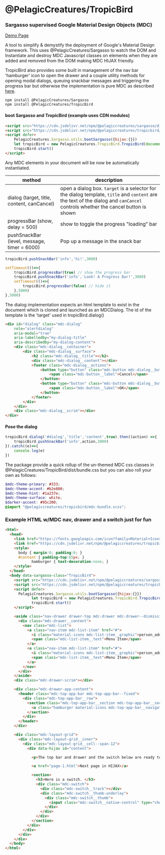 # @PelagicCreatures/TropicBird

### Sargasso supervised Google Material Design Objects (MDC)

[Demo Page](https://blog.PelagicCreatures.com/demos/tropicbird)

A tool to simplify & demystify the deployment of Google's Material Design framework. This uses @PelagicCreatures/Sargasso to watch the DOM and Instantiate and destroy MDC Javascript classes on elements when they are added and removed from the DOM making MDC HIJAX friendly.

TropicBird also provides some built in management of the nav bar 'hamburger' icon to open the drawer and a couple utility methods for opening modal dialogs, queuing snackbar messages and triggering the progress bar but otherwise the implementation is pure MDC as described [here](https://github.com/material-components/material-components-web/tree/master/packages).

```
npm install @PelagicCreatures/Sargasso
npm install @PelagicCreatures/TropicBird
```

#### boot Sargasso and TropicBird (example uses CDN modules)
```html
<script src="https://cdn.jsdelivr.net/npm/@pelagiccreatures/sargasso/dist/sargasso.iife.js"></script>
<script src="https://cdn.jsdelivr.net/npm/@pelagiccreatures/tropicbird/dist/tropicbird.iife.js"></script>
<script defer>
	PelagicCreatures.Sargasso.utils.bootSargasso({hijax:{}})
	let tropicBird = new PelagicCreatures.TropicBird.TropicBird(document.body, {})
	tropicBird.start()
</script>
```

Any MDC elements in your document will be now be automatically instantiated.


| method | description |
| ------ | ----------- |
| dialog (target, title, content, canCancel) | open a dialog box. `target` is a selector for the dialog template, `title` and `content` are the text of the dialog and `canCancel` controls whether the cancel button is shown |
| progressBar (show, delay = 500)  | show  to toggle the progress "loading" bar |
| pushSnackBar (level, message, timer = 6000) | Pop up a message in the snack bar |


```javascript
tropicBird.pushSnackBar('info','hi!',3000)

setTimeout(()=>{
	tropicBird.progressBar(true) // show the progress bar
	tropicBird.pushSnackBar('info','Look! A Progress Bar!',3000)
	setTimeout(()=>{
		tropicBird.progressBar(false) // hide it
	},5000)
},5000)
```

The dialog implementation expects an html template to exist in the document which is cloned and launched as an MDCDialog. The id of the template is the 'target' used in tropicBird.dialog()

```html
<div id="dialog" class="mdc-dialog"
	role="alertdialog"
	aria-modal="true"
	aria-labelledby="my-dialog-title"
	aria-describedby="my-dialog-content">
	<div class="mdc-dialog__container">
		<div class="mdc-dialog__surface">
			<h2 class="mdc-dialog__title"></h2>
			<div class="mdc-dialog__content"></div>
			<footer class="mdc-dialog__actions">
				<button type="button" class="mdc-button mdc-dialog__button mdc-dialog-cancel" data-mdc-dialog-action="no">
					<span class="mdc-button__label">Cancel</span>
				</button>
				<button type="button" class="mdc-button mdc-dialog__button" data-mdc-dialog-action="yes">
					<span class="mdc-button__label">OK</span>
				</button>
			</footer>
		</div>
	</div>
	<div class="mdc-dialog__scrim"></div>
</div>
```

#### Pose the dialog
```javascript
tropicBird.dialog('#dialog','title','content',true).then((action) =>{
	tropicBird.pushSnackBar('info',action,3000)
}).catch((e)=>{
	console.log(e)
})
```

The package provide a quick rollup of the un-themed MDC css classes in @PelagicCreatures/TropicBird/dist/bundle.css but you can also roll your own as follows:


```scss
$mdc-theme-primary: #333;
$mdc-theme-accent: #b2e800;
$mdc-theme-hint: #1a237e;
$mdc-theme-surface: white;
$darker-accent: #95c200;
@import "@pelagiccreatures/tropicbird/mdc-bundle.scss";
```

### Example HTML w/MDC nav, drawer and a switch just for fun

```html
<html>
  <head>
    <link href="https://fonts.googleapis.com/icon?family=Material+Icons" rel="stylesheet">
    <link href="https://cdn.jsdelivr.net/npm/@pelagiccreatures/tropicbird/dist/bundle.css" rel="stylesheet">
    <style>
      body { margin:0; padding:0; }
      #content { padding-top:65px; }
			hamburger { text-decoration:none; }
    </style>
  </head>
  <body data-sargasso-class="TropicBird">
    <script src="https://cdn.jsdelivr.net/npm/@pelagiccreatures/sargasso/dist/sargasso.iife.js"></script>
    <script src="https://cdn.jsdelivr.net/npm/@pelagiccreatures/tropicbird/dist/tropicbird.iife.js"></script>
    <script defer>
      PelagicCreatures.Sargasso.utils.bootSargasso({hijax:{}})
			let tropicBird = new PelagicCreatures.TropicBird.TropicBird(document.body, {})
			tropicBird.start()
    </script>

    <aside class="nav-drawer drawer-top mdc-drawer mdc-drawer--dismissible">
      <div class="mdc-drawer__content">
        <nav class="mdc-list">
          <a class="nav-item mdc-list-item" href="#">
            <i class="material-icons mdc-list-item__graphic">person_add</i>
            <span class="mdc-list-item__text">Menu Item</span>
          </a>
          <a class="nav-item mdc-list-item" href="#">
            <i class="material-icons mdc-list-item__graphic">person_add</i>
            <span class="mdc-list-item__text">Menu Item</span>
          </a>
        </nav>
      </div>
    </aside>
    <div class="mdc-drawer-scrim"></div>

    <div class="mdc-drawer-app-content">
      <header class="mdc-top-app-bar mdc-top-app-bar--fixed">
        <div class="mdc-top-app-bar__row">
          <section class="mdc-top-app-bar__section mdc-top-app-bar__section--align-start">
            <a class="hamburger material-icons mdc-top-app-bar__navigation-icon" href="#">menu</a>
          </section>
        </div>
      </header>
    </div>

    <div class="mdc-layout-grid">
      <div class="mdc-layout-grid__inner">
        <div class="mdc-layout-grid__cell--span-12">
          <div data-hijax id="content">

            <p>The top bar and drawer and the switch below are ready to use. When the next page is loaded the wrapper elements (nav, drawer) continue to run while the switch will be unloaded and destroyed.<p>

            <a href="page-1.html">Next page in HIJAX</a>

            <section>
              <h3>Here is a switch. </h3>
              <div class="mdc-switch">
                <div class="mdc-switch__track"></div>
                <div class="mdc-switch__thumb-underlay">
                  <div class="mdc-switch__thumb">
                    <input class="mdc-switch__native-control" type="checkbox" name="some name">
                  </div>
                </div>
              </div>
            </section>
          </div>
        </div>
      </div>
    </div>
  </body>
</html>
```

